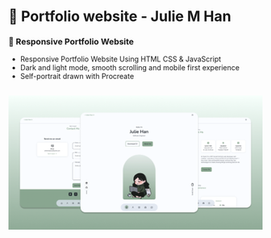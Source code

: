 #   💼 Portfolio website - Julie M Han

###  💼 Responsive Portfolio Website

- Responsive Portfolio Website Using HTML CSS & JavaScript
- Dark and light mode, smooth scrolling and mobile first experience
- Self-portrait drawn with Procreate

##

![preview img](/previewportfolio.png)

